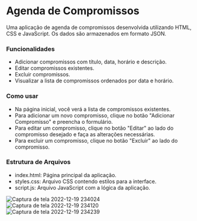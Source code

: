 
<h1>Agenda de Compromissos</h1> 

<p>Uma aplicação de agenda de compromissos desenvolvida utilizando HTML, CSS e JavaScript. Os dados são armazenados em formato JSON.</p>

<h3>Funcionalidades</h3>

* Adicionar compromissos com título, data, horário e descrição.
* Editar compromissos existentes.
* Excluir compromissos.
* Visualizar a lista de compromissos ordenados por data e horário.

<h3>Como usar</h3>

* Na página inicial, você verá a lista de compromissos existentes.
* Para adicionar um novo compromisso, clique no botão "Adicionar Compromisso" e preencha o formulário.
* Para editar um compromisso, clique no botão "Editar" ao lado do compromisso desejado e faça as alterações necessárias.
* Para excluir um compromisso, clique no botão "Excluir" ao lado do compromisso.

<h3> Estrutura de Arquivos </h3>

* index.html: Página principal da aplicação.
* styles.css: Arquivo CSS contendo estilos para a interface.
* script.js: Arquivo JavaScript com a lógica da aplicação.


![Captura de tela 2022-12-19 234024](https://user-images.githubusercontent.com/103136917/208569313-5a1b8285-f842-496c-b396-63c76d6ed2dc.jpg)
![Captura de tela 2022-12-19 234120](https://user-images.githubusercontent.com/103136917/208569316-fd36953a-002a-4eca-9256-8879faeb0444.jpg)
![Captura de tela 2022-12-19 234239](https://user-images.githubusercontent.com/103136917/208569436-ef29c704-01fd-41f3-bc6a-826b331f0997.jpg)

